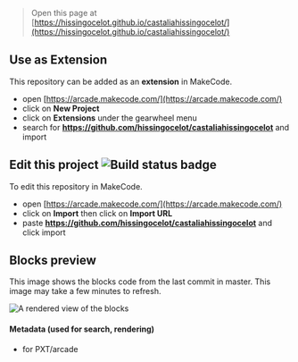  


> Open this page at [https://hissingocelot.github.io/castaliahissingocelot/](https://hissingocelot.github.io/castaliahissingocelot/)

## Use as Extension

This repository can be added as an **extension** in MakeCode.

* open [https://arcade.makecode.com/](https://arcade.makecode.com/)
* click on **New Project**
* click on **Extensions** under the gearwheel menu
* search for **https://github.com/hissingocelot/castaliahissingocelot** and import

## Edit this project ![Build status badge](https://github.com/hissingocelot/castaliahissingocelot/workflows/MakeCode/badge.svg)

To edit this repository in MakeCode.

* open [https://arcade.makecode.com/](https://arcade.makecode.com/)
* click on **Import** then click on **Import URL**
* paste **https://github.com/hissingocelot/castaliahissingocelot** and click import

## Blocks preview

This image shows the blocks code from the last commit in master.
This image may take a few minutes to refresh.

![A rendered view of the blocks](https://github.com/hissingocelot/castaliahissingocelot/raw/master/.github/makecode/blocks.png)

#### Metadata (used for search, rendering)

* for PXT/arcade
<script src="https://makecode.com/gh-pages-embed.js"></script><script>makeCodeRender("{{ site.makecode.home_url }}", "{{ site.github.owner_name }}/{{ site.github.repository_name }}");</script>
